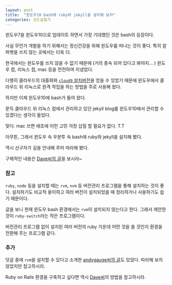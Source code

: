 ```yaml
---
layout: post
title:  "윈도우10 bash에 ruby와 jekyll을 설치해 보자"
categories: 코드삽질기
---
```


윈도우7을 윈도우10으로 업데이트 하면서 가장 기대했던 것은 bash의 등장이다. 

사실 무언가 개발을 하기 위해서는 정신건강을 위해 윈도우를 떠나는 것이 좋다. 특히 알파벳을 쓰지 않는 곳에서는 더욱 더. 

한국에서는 윈도우를 쓰지 않을 수 없기 때문에 (거의 종속 되어 있다고 봐야지... ) 윈도우 컴, 리눅스 컴, mac 등을 전전하며 지냈었다. 

다행히 클라우드의 대중화와 [`cloud9` 설치버전](https://github.com/c9/core)을 얻을 수 있었기 때문에 윈도우에서 클라우드 위 리눅스로 원격 작업을 하는 방법을 주로 사용해 왔다. 

하지만 이제 윈도우10에 bash가 들어 왔다. 

문득 클라우드 위 리눅스 컴에서 관리하고 있던 jekyll blog를 윈도우10에서 관리할 수 있겠다는 생각이 들었다. 

맞다. mac 쓰면 애초에 이런 고민 걱정 삽질 할 필요가 없다. T.T

아무튼, 그래서 윈도우 속 우분투 속 bash에 ruby와 jekyll을 설치해 봤다. 

역시 선구자가 길을 안내해 주어 따라해 봤다. 

구체적인 내용은 [Dave씨의 글](http://daverupert.com/2016/04/jekyll-on-windows-with-bash/)을 보시라~


### 참고

`ruby`, `node` 등을 설치할 때는 `rvm`, `nvm` 등 버전관리 프로그램을 통해 설치하는 것이 좋다. 설치하기도 비교적 용이하고 여러 버전이 설치되었을 때 정리하거나 사용하기도 쉽기 때문이다. 

글을 보니 현재 윈도우 bash 환경에서는 `rvm`이 설치되지 않는다고 한다. 그래서 제안한 것이 `ruby-switch`라는 작은 프로그램이다. 

버전관리 프로그램 없이 설치된 여러 버전의 ruby 가운데 어떤 것을 쓸 것인지 환경을 전환해 주는 프로그램 같다. 

### 추가

덧글 중에 `rvm`을 설치할 수 있다고 소개한 [andygauge씨의 글](http://www.yetanother.site/jekyll/2016/06/28/Jekyll-on-Windows-Subsystem-Linux.html)도 있었다. 따라해 보지 않았지만 참고하시라.

Ruby on Rails 환경을 구축하고 싶다면 역시 [Dave씨](http://daverupert.com/2016/06/ruby-on-rails-on-bash-on-ubuntu-on-windows/)의 방법을 참고하시라.

